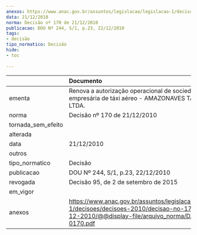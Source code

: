 ```yaml
---
anexos: https://www.anac.gov.br/assuntos/legislacao/legislacao-1/decisoes/decisoes-2010/decisao-no-170-de-21-12-2010/@@display-file/arquivo_norma/DA2010-0170.pdf
data: 21/12/2010
norma: Decisão nº 170 de 21/12/2010
publicacao: DOU Nº 244, S/1, p.23, 22/12/2010
tags:
- decisão
tipo_normatico: Decisão
hide: 
- toc 
 
---
```


|                    | Documento                                                                                                                                                 |
|:-------------------|:----------------------------------------------------------------------------------------------------------------------------------------------------------|
| ementa             | Renova a autorização operacional de sociedade empresária de táxi aéreo - AMAZONAVES TÁXI AÉREO LTDA.                                                      |
| norma              | Decisão nº 170 de 21/12/2010                                                                                                                              |
| tornada_sem_efeito |                                                                                                                                                           |
| alterada           |                                                                                                                                                           |
| data               | 21/12/2010                                                                                                                                                |
| outros             |                                                                                                                                                           |
| tipo_normatico     | Decisão                                                                                                                                                   |
| publicacao         | DOU Nº 244, S/1, p.23, 22/12/2010                                                                                                                         |
| revogada           | Decisão 95, de 2 de setembro de 2015                                                                                                                      |
| em_vigor           |                                                                                                                                                           |
| anexos             | https://www.anac.gov.br/assuntos/legislacao/legislacao-1/decisoes/decisoes-2010/decisao-no-170-de-21-12-2010/@@display-file/arquivo_norma/DA2010-0170.pdf |